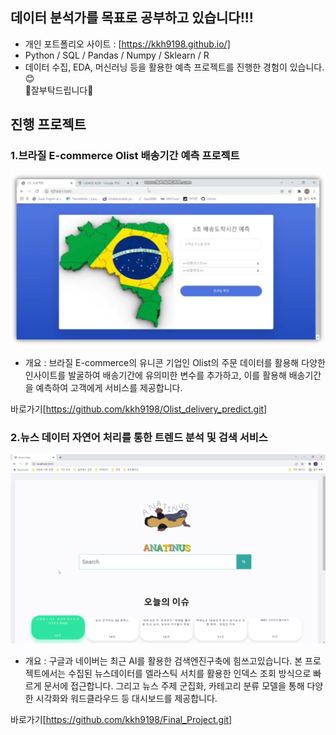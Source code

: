 ##  데이터 분석가를 목표로 공부하고 있습니다!!!
* 개인 포트폴리오 사이트 : [https://kkh9198.github.io/]<br>
* Python / SQL / Pandas / Numpy / Sklearn / R<br>
* 데이터 수집, EDA, 머신러닝 등을 활용한 예측 프로젝트를 진행한 경험이 있습니다.😊<br>
🙌잘부탁드립니다🙌<br>

## 진행 프로젝트<br>
### 1.브라질 E-commerce Olist 배송기간 예측 프로젝트<br>

![개요](./images/실행화면1.png)

* 개요 : 브라질 E-commerce의 유니콘 기업인 Olist의 주문 데이터를 활용해 다양한 인사이트를 발굴하여 배송기간에 유의미한 변수를 추가하고, 이를 활용해 배송기간을 예측하여 고객에게 서비스를 제공합니다. 

바로가기[https://github.com/kkh9198/Olist_delivery_predict.git]

### 2.뉴스 데이터 자연어 처리를 통한 트렌드 분석 및 검색 서비스
![개요](./images/실행화면2.png)

* 개요 : 구글과 네이버는 최근 AI를 활용한 검색엔진구축에 힘쓰고있습니다. 본 프로젝트에서는 수집된 뉴스데이터를 엘라스틱 서치를 활용한 인덱스 조회 방식으로 빠르게 문서에 접근합니다. 그리고 뉴스 주제 군집화, 카테고리 분류 모델을 통해 다양한 시각화와 워드클라우드 등 대시보드를 제공합니다.

바로가기[https://github.com/kkh9198/Final_Project.git]
